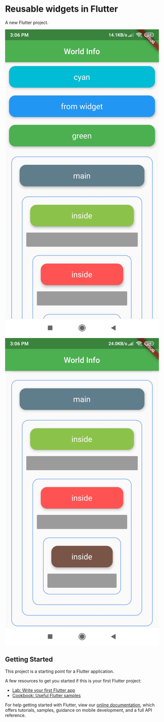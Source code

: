 # Reusable widgets in Flutter


A new Flutter project.


<img src="https://github.com/newgalaxian/re_usable_widget/blob/master/re_usable_widget_1.jpg" alt="eusable widgets" >

<img src="https://github.com/newgalaxian/re_usable_widget/blob/master/re_usable_widget_2.jpg" alt="eusable widgets" >



## Getting Started

This project is a starting point for a Flutter application.

A few resources to get you started if this is your first Flutter project:

- [Lab: Write your first Flutter app](https://flutter.dev/docs/get-started/codelab)
- [Cookbook: Useful Flutter samples](https://flutter.dev/docs/cookbook)

For help getting started with Flutter, view our
[online documentation](https://flutter.dev/docs), which offers tutorials,
samples, guidance on mobile development, and a full API reference.
